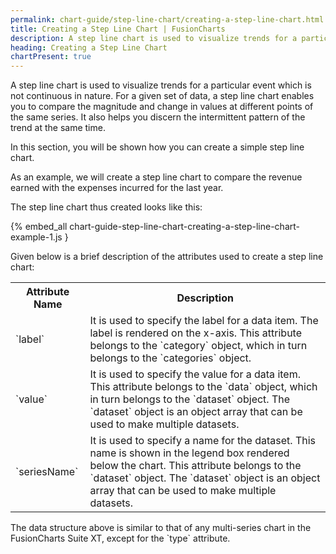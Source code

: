 ```yaml
---
permalink: chart-guide/step-line-chart/creating-a-step-line-chart.html
title: Creating a Step Line Chart | FusionCharts
description: A step line chart is used to visualize trends for a particular event which is not continuous in nature.
heading: Creating a Step Line Chart
chartPresent: true
---
```


A step line chart is used to visualize trends for a particular event which is not continuous in nature. For a given set of data, a step line chart enables you to compare the magnitude and change in values at different points of the same series. It also helps you discern the intermittent pattern of the trend at the same time.

In this section, you will be shown how you can create a simple step line chart.

As an example, we will create a step line chart to compare the revenue earned with the expenses incurred for the last year.

The step line chart thus created looks like this:

{% embed_all chart-guide-step-line-chart-creating-a-step-line-chart-example-1.js }

Given below is a brief description of the attributes used to create a step line chart:

<table>
  <tr>
    <th>Attribute Name</th>
    <th>Description</th>
  </tr>
  <tr>
    <td>`label`</td>
    <td>It is used to specify the label for a data item. The label is rendered on the x-axis. This attribute belongs to the `category` object, which in turn belongs to the `categories` object.</td>
  </tr>
  <tr>
    <td>`value`</td>
    <td>It is used to specify the value for a data item. This attribute belongs to the `data` object, which in turn belongs to the `dataset` object. The `dataset` object is an object array that can be used to make multiple datasets.</td>
  </tr>
  <tr>
    <td>`seriesName`</td>
    <td>It is used to specify a name for the dataset. This name is shown in the legend box rendered below the chart. This attribute belongs to the `dataset` object. The `dataset` object is an object array that can be used to make multiple datasets.</td>
  </tr>
</table>


<p class="text-info">The data structure above is similar to that of any multi-series chart in the FusionCharts Suite XT, except for the `type` attribute.</p>